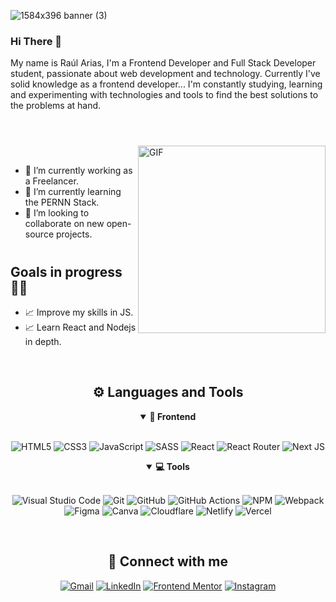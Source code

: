 ![1584x396 banner (3)](https://user-images.githubusercontent.com/113625378/220489618-2647df77-cfe8-4e9a-b448-5d7bf372c9ee.png)


### Hi There  👋
My name is Raúl Arias, I'm a Frontend Developer and Full Stack Developer student, passionate about web development and technology. Currently I've solid knowledge as a frontend developer... I'm constantly studying, learning and experimenting with technologies and tools to find the best solutions to the problems at hand.

#
<br>

<img align="right" alt="GIF" src="https://user-images.githubusercontent.com/113625378/218338322-e64b87fc-2244-4dd6-92d8-a6dbb0c25939.gif" width="300px"/>

<br> 


- 🔭 I’m currently working as a Freelancer.
- 🌱 I’m currently learning the PERNN Stack.
- 👯 I’m looking to collaborate on new open-source projects.

#

## Goals in progress 👨‍💻
 - 📈 Improve my skills in JS.
 - 📈 Learn React and Nodejs in depth.
<br>

<div align="center">

<h2 align="center">⚙ Languages and Tools</h2>

<details open>
<summary><b>🎨 Frontend</b></summary>
<br>

![HTML5](https://img.shields.io/badge/html5-%23E34F26.svg?style=for-the-badge&logo=html5&logoColor=white)
![CSS3](https://img.shields.io/badge/css3-%231572B6.svg?style=for-the-badge&logo=css3&logoColor=white)
![JavaScript](https://img.shields.io/badge/javascript-%23323330.svg?style=for-the-badge&logo=javascript&logoColor=%23F7DF1E)
![SASS](https://img.shields.io/badge/SASS-hotpink.svg?style=for-the-badge&logo=SASS&logoColor=white)
![React](https://img.shields.io/badge/react-%2320232a.svg?style=for-the-badge&logo=react&logoColor=%2361DAFB)
![React Router](https://img.shields.io/badge/React_Router-CA4245?style=for-the-badge&logo=react-router&logoColor=white)
![Next JS](https://img.shields.io/badge/Next-black?style=for-the-badge&logo=next.js&logoColor=white)
</details>

<details open>
<summary><b>💻 Tools</b></summary>
<br>

![Visual Studio Code](https://img.shields.io/badge/Visual%20Studio%20Code-0078d7.svg?style=for-the-badge&logo=visual-studio-code&logoColor=white)
![Git](https://img.shields.io/badge/git-%23F05033.svg?style=for-the-badge&logo=git&logoColor=white)
![GitHub](https://img.shields.io/badge/github-%23121011.svg?style=for-the-badge&logo=github&logoColor=white)
![GitHub Actions](https://img.shields.io/badge/github%20actions-%232671E5.svg?style=for-the-badge&logo=githubactions&logoColor=white)
![NPM](https://img.shields.io/badge/NPM-%23CB3837.svg?style=for-the-badge&logo=npm&logoColor=white)
![Webpack](https://img.shields.io/badge/webpack-%238DD6F9.svg?style=for-the-badge&logo=webpack&logoColor=black)
![Figma](https://img.shields.io/badge/figma-%23F24E1E.svg?style=for-the-badge&logo=figma&logoColor=white)
![Canva](https://img.shields.io/badge/Canva-%2300C4CC.svg?style=for-the-badge&logo=Canva&logoColor=white)
![Cloudflare](https://img.shields.io/badge/Cloudflare-F38020?style=for-the-badge&logo=Cloudflare&logoColor=white)
![Netlify](https://img.shields.io/badge/netlify-%23000000.svg?style=for-the-badge&logo=netlify&logoColor=#00C7B7)
![Vercel](https://img.shields.io/badge/vercel-%23000000.svg?style=for-the-badge&logo=vercel&logoColor=white)
</details>

</div>
<br>

<div align="center">
<h2 align="center">📩 Connect with me</h2>

[![Gmail](https://img.shields.io/badge/Gmail-D14836?style=for-the-badge&logo=gmail&logoColor=white)](mailto:rauljariasz@gmail.com)
[![LinkedIn](https://img.shields.io/badge/linkedin-%230077B5.svg?style=for-the-badge&logo=linkedin&logoColor=white)](https://www.linkedin.com/in/rauljariasz/)
[![Frontend Mentor](https://img.shields.io/badge/-Frontend%20Mentor-5F3DC4?style=for-the-badge&logo=FrontendMentor&logoColor=white&link=https://www.frontendmentor.io/profile/rauljariasz)](https://www.frontendmentor.io/profile/rauljariasz)
[![Instagram](https://img.shields.io/badge/Instagram-%23E4405F.svg?style=for-the-badge&logo=Instagram&logoColor=white)](https://www.instagram.com/rauljariasz/=https://www.instagram.com/rauljariasz/)


<!--
**rauljariasz/rauljariasz** is a ✨ _special_ ✨ repository because its `README.md` (this file) appears on your GitHub profile.

Here are some ideas to get you started:

- 🔭 I’m currently working on ...
- 🌱 I’m currently learning ...
- 👯 I’m looking to collaborate on ...
- 🤔 I’m looking for help with ...
- 💬 Ask me about ...
- 📫 How to reach me: ...
- 😄 Pronouns: ...
- ⚡ Fun fact: ...
-->
